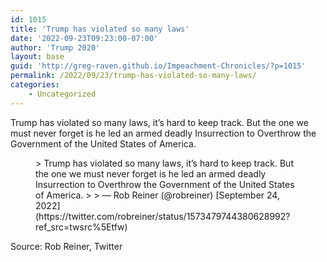 ```yaml
---
id: 1015
title: 'Trump has violated so many laws'
date: '2022-09-23T09:23:00-07:00'
author: 'Trump 2020'
layout: base
guid: 'http://greg-raven.github.io/Impeachment-Chronicles/?p=1015'
permalink: /2022/09/23/trump-has-violated-so-many-laws/
categories:
    - Uncategorized
---
```


Trump has violated so many laws, it’s hard to keep track. But the one we must never forget is he led an armed deadly Insurrection to Overthrow the Government of the United States of America.

<figure class="wp-block-embed is-type-rich is-provider-twitter wp-block-embed-twitter"><div class="wp-block-embed__wrapper">> Trump has violated so many laws, it’s hard to keep track. But the one we must never forget is he led an armed deadly Insurrection to Overthrow the Government of the United States of America.
> 
> — Rob Reiner (@robreiner) [September 24, 2022](https://twitter.com/robreiner/status/1573479744380628992?ref_src=twsrc%5Etfw)

<script async="" charset="utf-8" src="https://platform.twitter.com/widgets.js"></script></div></figure>Source: Rob Reiner, Twitter